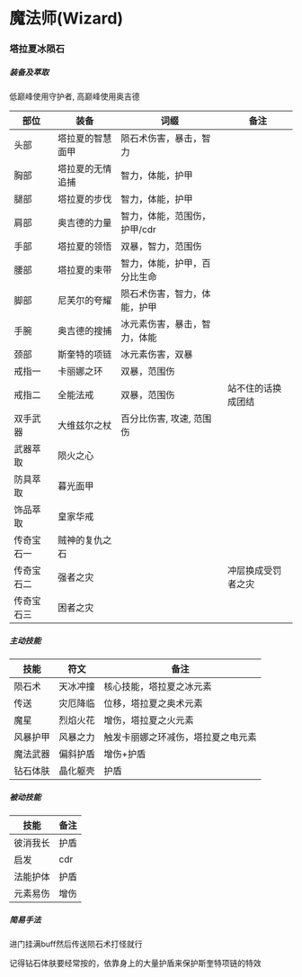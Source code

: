 # 魔法师(Wizard)

### 塔拉夏冰陨石

##### 装备及萃取

低巅峰使用守护者, 高巅峰使用奥吉德

| 部位 | 装备 | 词缀 | 备注 |
| ---- | ---- | ---- | ---- |
| 头部 | 塔拉夏的智慧面甲 | 陨石术伤害，暴击，智力 |  |
| 胸部 | 塔拉夏的无情追捕 | 智力，体能，护甲 |  |
| 腿部 | 塔拉夏的步伐 | 智力，体能，护甲 |  |
| 肩部 | 奥吉德的力量 | 智力，体能，范围伤，护甲/cdr |  |
| 手部 | 塔拉夏的领悟 | 双暴，智力，范围伤 |  |
| 腰部 | 塔拉夏的束带 | 智力，体能，护甲，百分比生命 |  |
| 脚部 | 尼芙尔的夸耀 | 陨石术伤害，智力，体能，护甲 |  |
| 手腕 | 奥吉德的搜捕 | 冰元素伤害，暴击，智力，体能 |  |
| 颈部 | 斯奎特的项链 | 冰元素伤害，双暴 |  |
| 戒指一 | 卡丽娜之环 | 双暴，范围伤 |  |
| 戒指二 | 全能法戒 | 双暴，范围伤 | 站不住的话换成团结 |
| 双手武器 | 大维兹尔之杖 | 百分比伤害, 攻速, 范围伤 |  |
| 武器萃取 | 陨火之心 |  |  |
| 防具萃取 | 暮光面甲 |  |  |
| 饰品萃取 | 皇家华戒 |  |  |
| 传奇宝石一 | 贼神的复仇之石 |  |  |
| 传奇宝石二 | 强者之灾 |  | 冲层换成受罚者之灾 |
| 传奇宝石三 | 困者之灾 |  |  |

##### 主动技能

| 技能 | 符文 | 备注 |
| ---- | ---- | ---- |
| 陨石术 | 天冰冲撞 | 核心技能，塔拉夏之冰元素 |
| 传送 | 灾厄降临 | 位移，塔拉夏之奥术元素 |
| 魔星 | 烈焰火花 | 增伤，塔拉夏之火元素 |
| 风暴护甲 | 风暴之力 | 触发卡丽娜之环减伤，塔拉夏之电元素 |
| 魔法武器 | 偏斜护盾 | 增伤+护盾 |
| 钻石体肤 | 晶化躯壳 | 护盾 |

##### 被动技能

| 技能 | 备注 |
| ---- | ---- |
| 彼消我长 | 护盾 |
| 启发 | cdr |
| 法能护体 | 护盾 |
| 元素易伤 | 增伤 |

##### 简易手法
进门挂满buff然后传送陨石术打怪就行

记得钻石体肤要经常按的，依靠身上的大量护盾来保护斯奎特项链的特效
